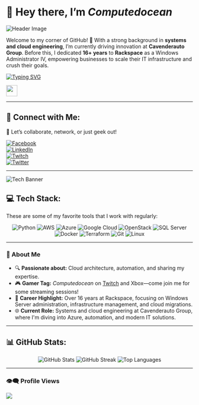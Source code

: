 # 👋 Hey there, I’m *Computedocean*  

![Header Image](https://media.giphy.com/media/xT0xeJpnrWC4XWblEk/giphy.gif)  

Welcome to my corner of GitHub! 🌟 With a strong background in **systems and cloud engineering**, I’m currently driving innovation at **Cavenderauto Group**. Before this, I dedicated **16+ years** to **Rackspace** as a Windows Administrator IV, empowering businesses to scale their IT infrastructure and crush their goals.  


[![Typing SVG](https://readme-typing-svg.herokuapp.com?font=Fira+Code&pause=1000&color=F7F7F7&width=435&lines=Cloud+Engineer+%7C+Automation+Nerd;16%2B+years+in+IT+Infrastructure;Passionate+about+Tech+%26+Gaming)](https://git.io/typing-svg)

<img src="https://media.giphy.com/media/hvRJCLFzcasrR4ia7z/giphy.gif" width="30px"/>



---

## 🔗 Connect with Me:
💬 Let’s collaborate, network, or just geek out!  

[![Facebook](https://img.shields.io/badge/Facebook-%231877F2.svg?logo=Facebook&logoColor=white)](https://facebook.com/dallmanm)  
[![LinkedIn](https://img.shields.io/badge/LinkedIn-%230077B5.svg?logo=linkedin&logoColor=white)](https://linkedin.com/in/michael-dallman-21b22355)  
[![Twitch](https://img.shields.io/badge/Twitch-%239146FF.svg?logo=Twitch&logoColor=white)](https://twitch.tv/computedocean)  
[![Twitter](https://img.shields.io/badge/Twitter-%231DA1F2.svg?logo=Twitter&logoColor=white)](https://twitter.com/computedocean)  

---

![Tech Banner](https://media.giphy.com/media/fwbZnTftCXVocKzfxR/giphy.gif)  

## 💻 Tech Stack:  
These are some of my favorite tools that I work with regularly:  
<div align="center">
<img src="https://img.shields.io/badge/Python-%233670A0.svg?style=for-the-badge&logo=python&logoColor=ffdd54" alt="Python"/>
<img src="https://img.shields.io/badge/AWS-%23FF9900.svg?style=for-the-badge&logo=amazon-aws&logoColor=white" alt="AWS"/>
<img src="https://img.shields.io/badge/Azure-%230072C6.svg?style=for-the-badge&logo=azure-devops&logoColor=white" alt="Azure"/>
<img src="https://img.shields.io/badge/Google%20Cloud-%234285F4.svg?style=for-the-badge&logo=google-cloud&logoColor=white" alt="Google Cloud"/>
<img src="https://img.shields.io/badge/OpenStack-%23f01742.svg?style=for-the-badge&logo=openstack&logoColor=white" alt="OpenStack"/>
<img src="https://img.shields.io/badge/Microsoft%20SQL%20Server-CC2927?style=for-the-badge&logo=microsoft%20sql%20server&logoColor=white" alt="SQL Server"/>
<img src="https://img.shields.io/badge/Docker-%230db7ed.svg?style=for-the-badge&logo=docker&logoColor=white" alt="Docker"/>
<img src="https://img.shields.io/badge/Terraform-%235835CC.svg?style=for-the-badge&logo=terraform&logoColor=white" alt="Terraform"/>
<img src="https://img.shields.io/badge/Git-fc6d26?style=for-the-badge&logo=git&logoColor=white" alt="Git"/>
<img src="https://img.shields.io/badge/Linux-FCC624?style=for-the-badge&logo=linux&logoColor=black" alt="Linux"/>
</div>  

---

### 🚀 About Me  
- 🔍 **Passionate about:** Cloud architecture, automation, and sharing my expertise.  
- 🎮 **Gamer Tag:** *Computedocean* on [Twitch](https://twitch.tv/computedocean) and Xbox—come join me for some streaming sessions!  
- 💼 **Career Highlight:** Over 16 years at Rackspace, focusing on Windows Server administration, infrastructure management, and cloud migrations.  
- 🌐 **Current Role:** Systems and cloud engineering at Cavenderauto Group, where I'm diving into Azure, automation, and modern IT solutions.  

---

## 📊 GitHub Stats:  
<div align="center">
<img src="https://github-readme-stats.vercel.app/api?username=Computedocean&theme=dark&hide_border=true&show_icons=true&count_private=true&include_all_commits=true" alt="GitHub Stats"/>  
<img src="https://github-readme-streak-stats.herokuapp.com/?user=Computedocean&theme=dark&hide_border=true" alt="GitHub Streak"/>  
<img src="https://github-readme-stats.vercel.app/api/top-langs/?username=Computedocean&theme=dark&hide_border=true&layout=compact" alt="Top Languages"/>  
</div>  

---

### 👁‍🗨 Profile Views  
[![](https://visitcount.itsvg.in/api?id=computedocean&label=Profile%20Views&color=6&icon=2&pretty=false)](https://visitcount.itsvg.in)


